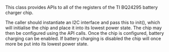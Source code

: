 This class provides APIs to all of the registers of the TI BQ24295 battery charger chip.

The caller should instantiate an I2C interface and pass this to init(), which will initialise the chip and place it into its lowest power state.  The chip may then be configured using the API calls.  Once the chip is configured, battery charging can be enabled.  If battery charging is disabled the chip will once more be put into its lowest power state.